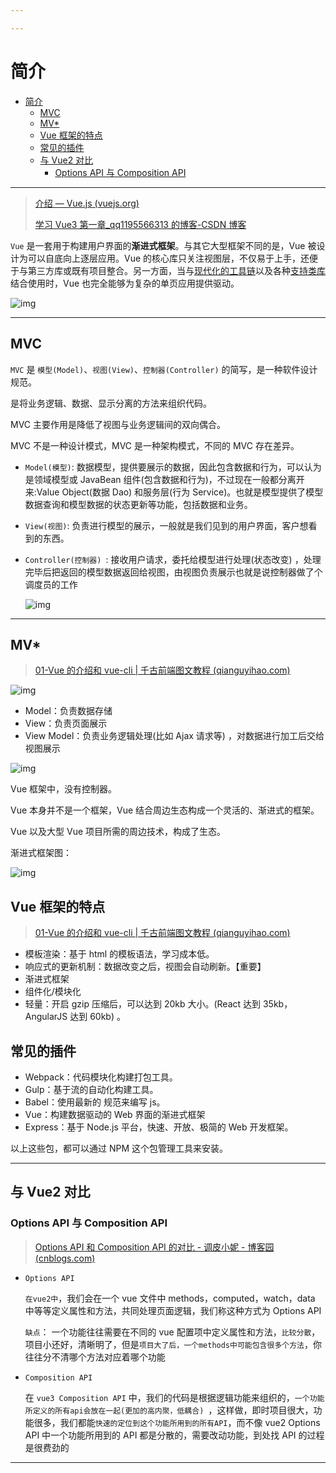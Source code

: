 ```yaml
---

---
```



# 简介

- [简介](#简介)
  - [MVC](#mvc)
  - [MV\*](#mv)
  - [Vue 框架的特点](#vue-框架的特点)
  - [常见的插件](#常见的插件)
  - [与 Vue2 对比](#与-vue2-对比)
    - [Options API 与 Composition API](#options-api-与-composition-api)

---

> [介绍 — Vue.js (vuejs.org)](https://cn.vuejs.org/v2/guide/)
>
> [学习 Vue3 第一章\_qq1195566313 的博客-CSDN 博客](https://blog.csdn.net/qq1195566313/article/details/122768533)

`Vue` 是一套用于构建用户界面的**渐进式框架**。与其它大型框架不同的是，Vue 被设计为可以自底向上逐层应用。Vue 的核心库只关注视图层，不仅易于上手，还便于与第三方库或既有项目整合。另一方面，当与[现代化的工具链](https://cn.vuejs.org/v2/guide/single-file-components.html)以及各种[支持类库](https://github.com/vuejs/awesome-vue#libraries--plugins)结合使用时，Vue 也完全能够为复杂的单页应用提供驱动。

![img](http://cdn.ayusummer233.top/img/202202281517242.png)

---

## MVC

`MVC` 是 `模型(Model)`、`视图(View)`、`控制器(Controller)` 的简写，是一种软件设计规范。

是将业务逻辑、数据、显示分离的方法来组织代码。

MVC 主要作用是降低了视图与业务逻辑间的双向偶合。

MVC 不是一种设计模式，MVC 是一种架构模式，不同的 MVC 存在差异。

- `Model(模型)`: 数据模型，提供要展示的数据，因此包含数据和行为，可以认为是领域模型或 JavaBean 组件(包含数据和行为)，不过现在一般都分离开来:Value Object(数据 Dao) 和服务层(行为 Service)。也就是模型提供了模型数据查询和模型数据的状态更新等功能，包括数据和业务。

- `View(视图)`: 负责进行模型的展示，一般就是我们见到的用户界面，客户想看到的东西。

- `Controller(控制器) `: 接收用户请求，委托给模型进行处理(状态改变) ，处理完毕后把返回的模型数据返回给视图，由视图负责展示也就是说控制器做了个调度员的工作

  ![img](http://cdn.ayusummer233.top/img/202201241033369.png)

---

## MV\*

> [01-Vue 的介绍和 vue-cli | 千古前端图文教程 (qianguyihao.com)](https://web.qianguyihao.com/12-Vue基础/01-Vue的介绍和vue-cli.html#介绍)

![img](http://cdn.ayusummer233.top/img/202201241034343.png)

- Model：负责数据存储
- View：负责页面展示
- View Model：负责业务逻辑处理(比如 Ajax 请求等) ，对数据进行加工后交给视图展示

![img](http://cdn.ayusummer233.top/img/202201241033942.png)

Vue 框架中，没有控制器。

Vue 本身并不是一个框架，Vue 结合周边生态构成一个灵活的、渐进式的框架。

Vue 以及大型 Vue 项目所需的周边技术，构成了生态。

渐进式框架图：

![img](http://cdn.ayusummer233.top/img/202201241112260.png)

## Vue 框架的特点

> [01-Vue 的介绍和 vue-cli | 千古前端图文教程 (qianguyihao.com)](https://web.qianguyihao.com/12-Vue基础/01-Vue的介绍和vue-cli.html#vue框架的特点)

- 模板渲染：基于 html 的模板语法，学习成本低。
- 响应式的更新机制：数据改变之后，视图会自动刷新。【重要】
- 渐进式框架
- 组件化/模块化
- 轻量：开启 gzip 压缩后，可以达到 20kb 大小。(React 达到 35kb，AngularJS 达到 60kb) 。

## 常见的插件

- Webpack：代码模块化构建打包工具。
- Gulp：基于流的自动化构建工具。
- Babel：使用最新的 规范来编写 js。
- Vue：构建数据驱动的 Web 界面的渐进式框架
- Express：基于 Node.js 平台，快速、开放、极简的 Web 开发框架。

以上这些包，都可以通过 NPM 这个包管理工具来安装。

---

## 与 Vue2 对比

### Options API 与 Composition API

> [Options API 和 Composition API 的对比 - 调皮小妮 - 博客园 (cnblogs.com)](https://www.cnblogs.com/loving0606/p/14128712.html)

- `Options API`

  `在vue2中`，我们会在一个 vue 文件中 methods，computed，watch，data 中等等定义属性和方法，共同处理页面逻辑，我们称这种方式为 Options API

  `缺点`： 一个功能往往需要在不同的 vue 配置项中定义属性和方法，`比较分散`，项目小还好，清晰明了，但是`项目大了后，一个methods中可能包含很多个方法`，你往往分不清哪个方法对应着哪个功能

- `Composition API`

  在 `vue3 Composition API` 中，我们的代码是根据逻辑功能来组织的，`一个功能所定义的所有api会放在一起(更加的高内聚，低耦合) `，这样做，即时项目很大，功能很多，我们都能`快速的定位到这个功能所用到的所有API`，而不像 vue2 Options API 中一个功能所用到的 API 都是分散的，需要改动功能，到处找 API 的过程是很费劲的

---
